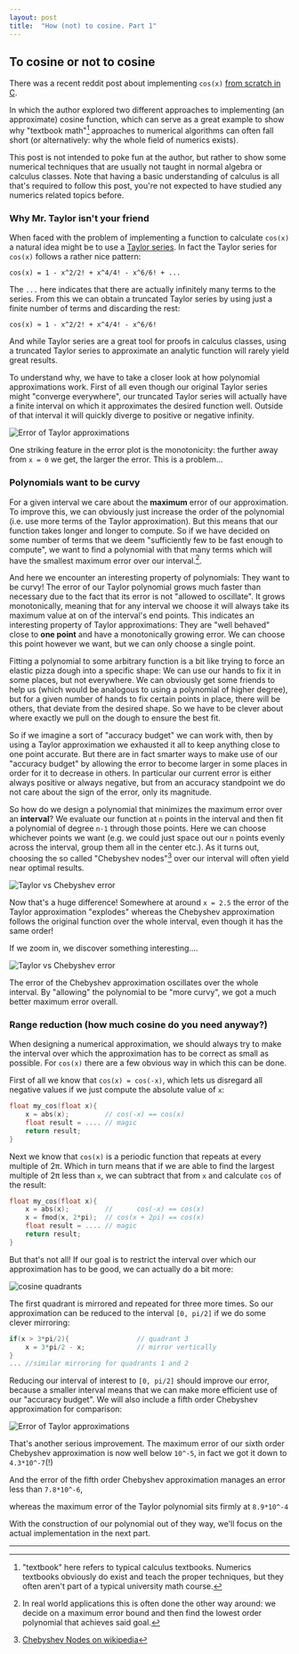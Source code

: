 ```yaml
---
layout: post
title:  "How (not) to cosine. Part 1"
---
```


## To cosine or not to cosine

There was a recent reddit post about implementing `cos(x)` [from scratch in C](https://www.reddit.com/r/programming/comments/tr8zrq/implementing_cosine_in_c_from_scratch/).

In which the author explored two different approaches to implementing (an approximate) cosine function,
which can serve as a great example to show why "textbook math"[^textbookmath] approaches to numerical algorithms can often fall short (or alternatively: why the whole field of numerics exists).

This post is not intended to poke fun at the author, but rather to show some numerical techniques that are usually not taught in normal algebra or calculus classes.
Note that having a basic understanding of calculus is all that's required to follow this post, you're not expected to have studied any numerics related topics before.

### Why Mr. Taylor isn't your friend

When faced with the problem of implementing a function to calculate `cos(x)` a natural idea might be to use a [Taylor series](https://en.wikipedia.org/wiki/Taylor_series).
In fact the Taylor series for `cos(x)` follows a rather nice pattern:

`cos(x) = 1 - x^2/2! + x^4/4! - x^6/6! + ...`

The `...` here indicates that there are actually infinitely many terms to the series.
From this we can obtain a truncated Taylor series by using just a finite number of terms and discarding the rest:

`cos(x) ≈ 1 - x^2/2! + x^4/4! - x^6/6!`

And while Taylor series are a great tool for proofs in calculus classes,
using a truncated Taylor series to approximate an analytic function will rarely yield great results.

To understand why, we have to take a closer look at how polynomial approximations work.
First of all even though our original Taylor series might "converge everywhere", our truncated Taylor series will actually have a finite interval on which it approximates the desired function well.
Outside of that interval it will quickly diverge to positive or negative infinity.

![Error of Taylor approximations](/assets/how_to_cosine/error_taylor_order_6.png)

One striking feature in the error plot is the monotonicity: the further away from `x = 0` we get, the larger the error. This is a problem...

### Polynomials want to be curvy

For a given interval we care about the **maximum** error of our approximation. To improve this, we can obviously just increase the order of the polynomial (i.e. use more terms of the Taylor approximation).
But this means that our function takes longer and longer to compute. So if we have decided on some number of terms that we deem "sufficiently few to be fast enough to compute",
we want to find a polynomial with that many terms which will have the smallest maximum error over our interval.[^actual_function_design].

And here we encounter an interesting property of polynomials: They want to be curvy!
The error of our Taylor polynomial grows much faster than necessary due to the fact that its error is not "allowed to oscillate".
It grows monotonically, meaning that for any interval we choose it will always take its maximum value at on of the interval's end points.
This indicates an interesting property of Taylor approximations: They are "well behaved" close to **one point** and have a monotonically growing error.
We can choose this point however we want, but we can only choose a single point.

Fitting a polynomial to some arbitrary function is a bit like trying to force an elastic pizza dough into a specific shape:
We can use our hands to fix it in some places, but not everywhere.
We can obviously get some friends to help us (which would be analogous to using a polynomial of higher degree),
but for a given number of hands to fix certain points in place, there will be others, that deviate from the desired shape.
So we have to be clever about where exactly we pull on the dough to ensure the best fit.


So if we imagine a sort of "accuracy budget" we can work with, then by using a Taylor approximation we exhausted it all to keep anything close to one point accurate.
But there are in fact smarter ways to make use of our "accuracy budget" by allowing the error to become larger in some places in order for it to decrease in others.
In particular our current error is either always positive or always negative, but from an accuracy standpoint we do not care about the sign of the error, only its magnitude.


So how do we design a polynomial that minimizes the maximum error over an **interval**? We evaluate our function at `n` points in the interval and then fit a polynomial of degree `n-1` through those points.
Here we can choose whichever points we want (e.g. we could just space out our `n` points evenly across the interval, group them all in the center etc.).
As it turns out, choosing the so called "Chebyshev nodes"[^cheby_nodes] over our interval will often yield near optimal results.

![Taylor vs Chebyshev error](/assets/how_to_cosine/error_taylor_cheby_comparison.png)

Now that's a huge difference! Somewhere at around `x = 2.5` the error of the Taylor approximation "explodes" whereas the Chebyshev approximation follows the original function over the whole interval,
even though it has the same order!

If we zoom in, we discover something interesting....

![Taylor vs Chebyshev error](/assets/how_to_cosine/error_taylor_cheby_comparison_zoomed.png)

The error of the Chebyshev approximation oscillates over the whole interval. By "allowing" the polynomial to be "more curvy", we got a much better maximum error overall.

### Range reduction (how much cosine do you need anyway?)

When designing a numerical approximation, we should always try to make the interval over which the approximation has to be correct as small as possible.
For `cos(x)` there are a few obvious way in which this can be done.

First of all we know that `cos(x) = cos(-x)`, which lets us disregard all negative values if we just compute the absolute value of `x`:
```cpp
float my_cos(float x){
    x = abs(x);         // cos(-x) == cos(x)
    float result = .... // magic
    return result;
}
```

Next we know that `cos(x)` is a periodic function that repeats at every multiple of 2π. Which in turn means that if we are able to find the largest multiple of 2π less than `x`,
we can subtract that from `x` and calculate `cos` of the result:


```cpp
float my_cos(float x){
    x = abs(x);         //      cos(-x) == cos(x)
    x = fmod(x, 2*pi);  // cos(x + 2pi) == cos(x)
    float result = .... // magic
    return result;
}
```

But that's not all! If our goal is to restrict the interval over which our approximation has to be good, we can actually do a bit more:

![cosine quadrants](/assets/how_to_cosine/cosine_quadrants.png)

The first quadrant is mirrored and repeated for three more times. So our approximation can be reduced to the interval `[0, pi/2]` if we do some clever mirroring:

```cpp
if(x > 3*pi/2){                 // quadrant 3
    x = 3*pi/2 - x;             // mirror vertically
}
... //similar mirroring for quadrants 1 and 2
```


Reducing our interval of interest to `[0, pi/2]` should improve our error, because a smaller interval means that we can make more efficient use of our "accuracy budget".
We will also include a fifth order Chebyshev approximation for comparison:

![Error of Taylor approximations](/assets/how_to_cosine/error_taylor_cheby_comparison_zoomed_pi_over_two.png)


That's another serious improvement. The maximum error of our sixth order Chebyshev approximation is now well below `10^-5`, in fact we got it down to `4.3*10^-7`(!)

And the error of the fifth order Chebyshev approximation manages an error less than `7.8*10^-6`,

whereas the maximum error of the Taylor polynomial sits firmly at `8.9*10^-4` 

With the construction of our polynomial out of they way, we'll focus on the actual implementation in the next part.

---
[^textbookmath]: "textbook" here refers to typical calculus textbooks. Numerics textbooks obviously do exist and teach the proper techniques, but they often aren't part of a typical university math course.
[^actual_function_design]: In real world applications this is often done the other way around: we decide on a maximum error bound and then find the lowest order polynomial that achieves said goal.
[^cheby_nodes]: [Chebyshev Nodes on wikipedia](https://en.wikipedia.org/wiki/Chebyshev_nodes)




